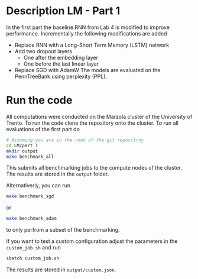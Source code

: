 # Description LM - Part 1

In the first part the baseline RNN from Lab 4 is modified to improve performance. Incrementally the following modifications are added
- Replace RNN with a Long-Short Term Memory (LSTM) network
- Add two dropout layers
    - One after the embedding layer
    - One before the last linear layer
- Replace SGD with AdamW
The models are evaluated on the PennTreeBank using perplexity (PPL).

# Run the code
All computations were conducted on the Marzola cluster of the University of Trento. To run the code clone the repository onto the cluster. To run all evaluations of the first part do 
```bash
# Assuming you are in the root of the git repositroy
cd LM/part_1
mkdir output
make benchmark_all
```
This submits all benchmarking jobs to the compute nodes of the cluster. The results are stored in the ```output``` folder.

Alternativerly, you can run 
```bash
make benchmark_sgd
```
or 
```bash
make benchmark_adam
```
to only perfrom a subset of the benchmarking.

If you want to test a custom configuration adjust the parameters in the ```custom_job.sh``` and run
```bash
sbatch custom_job.sh
```
The results are stored in ```output/custom.json```.
